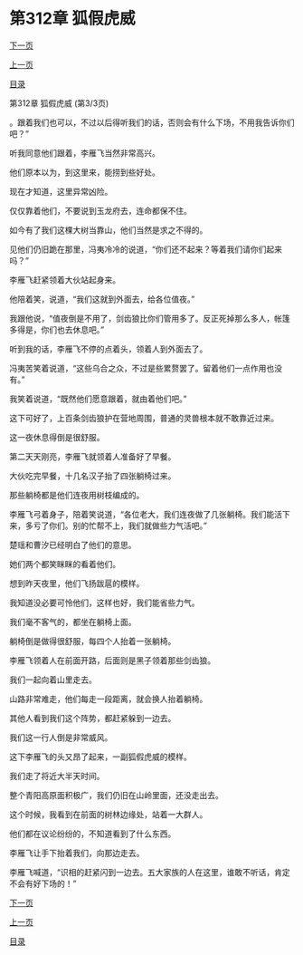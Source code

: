 <h1>第312章     狐假虎威</h1>
            <div><p><a href="./0936_%E7%AC%AC313%E7%AB%A0_%E8%BF%BD%E8%B8%AA.md">下一页</a></p><p><a href="./0934_%E7%AC%AC312%E7%AB%A0_%E7%8B%90%E5%81%87%E8%99%8E%E5%A8%81.md">上一页</a></p><p><a href="../">目录</a></p></div>
            <div><p>第312章     狐假虎威 (第3/3页)</p><p>。跟着我们也可以，不过以后得听我们的话，否则会有什么下场，不用我告诉你们吧？”</p><p>听我同意他们跟着，李雁飞当然非常高兴。</p><p>他们原本以为，到这里来，能捞到些好处。</p><p>现在才知道，这里异常凶险。</p><p>仅仅靠着他们，不要说到玉龙府去，连命都保不住。</p><p>如今有了我们这棵大树当靠山，他们当然是求之不得的。</p><p>见他们仍旧跪在那里，冯夷冷冷的说道，“你们还不起来？等着我们请你们起来吗？”</p><p>李雁飞赶紧领着大伙站起身来。</p><p>他陪着笑，说道，“我们这就到外面去，给各位值夜。”</p><p>我跟他说，“值夜倒是不用了，剑齿狼比你们管用多了。反正死掉那么多人，帐篷多得是，你们也去休息吧。”</p><p>听到我的话，李雁飞不停的点着头，领着人到外面去了。</p><p>冯夷苦笑着说道，“这些乌合之众，不过是些累赘罢了。留着他们一点作用也没有。”</p><p>我笑着说道，“既然他们愿意跟着，就由着他们吧。”</p><p>这下可好了，上百条剑齿狼护在营地周围，普通的灵兽根本就不敢靠近过来。</p><p>这一夜休息得倒是很舒服。</p><p>第二天天刚亮，李雁飞就领着人准备好了早餐。</p><p>大伙吃完早餐，十几名汉子抬了四张躺椅过来。</p><p>那些躺椅都是他们连夜用树枝编成的。</p><p>李雁飞弓着身子，陪着笑说道，“各位老大，我们连夜做了几张躺椅。我们能活下来，多亏了你们。别的忙帮不上，我们就做些力气活吧。”</p><p>楚瑶和曹汐已经明白了他们的意思。</p><p>她们两个都笑眯眯的看着他们。</p><p>想到昨天夜里，他们飞扬跋扈的模样。</p><p>我知道没必要可怜他们，这样也好，我们能省些力气。</p><p>我们毫不客气的，都坐在躺椅上面。</p><p>躺椅倒是做得很舒服，每四个人抬着一张躺椅。</p><p>李雁飞领着人在前面开路，后面则是黑子领着那些剑齿狼。</p><p>我们一起向着山里走去。</p><p>山路非常难走，他们每走一段距离，就会换人抬着躺椅。</p><p>其他人看到我们这个阵势，都赶紧躲到一边去。</p><p>我们这一行人倒是非常威风。</p><p>这下李雁飞的头又昂了起来，一副狐假虎威的模样。</p><p>我们走了将近大半天时间。</p><p>整个青阳高原面积极广，我们仍旧在山岭里面，还没走出去。</p><p>这个时候，我看到在前面的树林边缘处，站着一大群人。</p><p>他们都在议论纷纷的，不知道看到了什么东西。</p><p>李雁飞让手下抬着我们，向那边走去。</p><p>李雁飞喊道，“识相的赶紧闪到一边去。五大家族的人在这里，谁敢不听话，肯定不会有好下场的！”</p></div>
            <div><p><a href="./0936_%E7%AC%AC313%E7%AB%A0_%E8%BF%BD%E8%B8%AA.md">下一页</a></p><p><a href="./0934_%E7%AC%AC312%E7%AB%A0_%E7%8B%90%E5%81%87%E8%99%8E%E5%A8%81.md">上一页</a></p><p><a href="../">目录</a></p></div>
